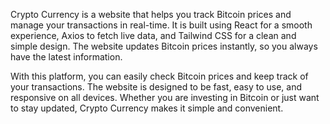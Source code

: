 Crypto Currency is a website that helps you track Bitcoin prices and manage your transactions in real-time. It is built using React for a smooth experience, Axios to fetch live data, and Tailwind CSS for a clean and simple design. The website updates Bitcoin prices instantly, so you always have the latest information.

With this platform, you can easily check Bitcoin prices and keep track of your transactions. The website is designed to be fast, easy to use, and responsive on all devices. Whether you are investing in Bitcoin or just want to stay updated, Crypto Currency makes it simple and convenient.
